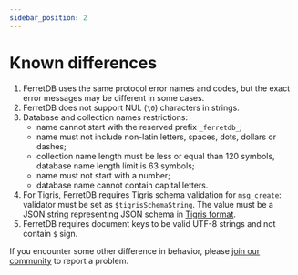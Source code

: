 ```yaml
---
sidebar_position: 2
---
```


# Known differences

1. FerretDB uses the same protocol error names and codes, but the exact error messages may be different in some cases.
2. FerretDB does not support NUL (`\0`) characters in strings.
3. Database and collection names restrictions:
   * name cannot start with the reserved prefix `_ferretdb_`;
   * name must not include non-latin letters, spaces, dots, dollars or dashes;
   * collection name length must be less or equal than 120 symbols, database name length limit is 63 symbols;
   * name must not start with a number;
   * database name cannot contain capital letters.
4. For Tigris, FerretDB requires Tigris schema validation for `msg_create`: validator must be set as `$tigrisSchemaString`.
   The value must be a JSON string representing JSON schema in [Tigris format](https://docs.tigrisdata.com/overview/schema).
5. FerretDB requires document keys to be valid UTF-8 strings and not contain `$` sign.

If you encounter some other difference in behavior,
please [join our community](https://github.com/FerretDB/FerretDB#community) to report a problem.
